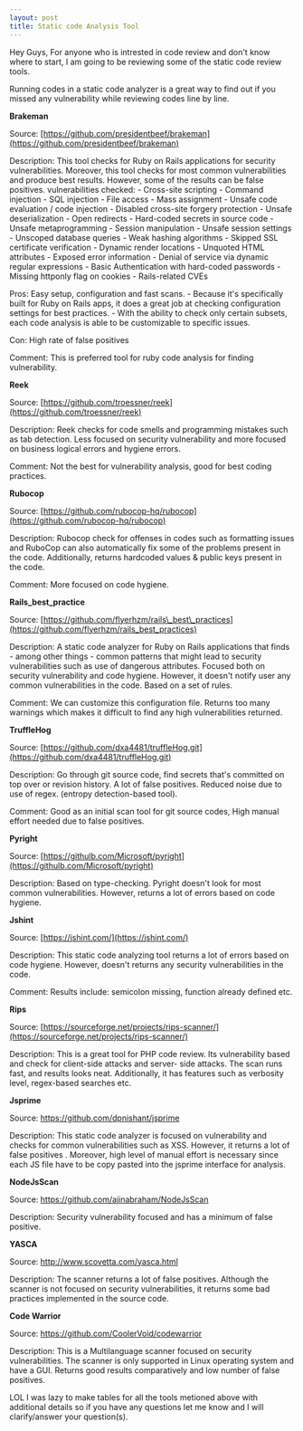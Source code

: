 ```yaml
---
layout: post
title: Static code Analysis Tool
---
```


Hey Guys, For anyone who is intrested in code review and don't know where to start, I am going to be reviewing some of the static code review tools.

Running codes in a static code analyzer is a great way to find out if you missed any vulnerability while reviewing codes line by line. 




 
 **Brakeman**

Source:        [https://github.com/presidentbeef/brakeman](https://github.com/presidentbeef/brakeman) 


Description:    This tool checks for Ruby on Rails applications for security vulnerabilities. Moreover, this tool checks for                   most common vulnerabilities and produce best results. However, some of the results can be false positives.                     vulnerabilities checked: - Cross-site scripting - Command injection - SQL injection - File access - Mass                       assignment - Unsafe code evaluation / code injection - Disabled cross-site forgery protection - Unsafe                         deserialization - Open redirects - Hard-coded secrets in source code - Unsafe metaprogramming - Session                       manipulation - Unsafe session settings - Unscoped database queries - Weak hashing algorithms - Skipped SSL                     certificate verification - Dynamic render locations - Unquoted HTML attributes - Exposed error information -                   Denial of service via dynamic regular expressions - Basic Authentication with hard-coded passwords - Missing                   httponly flag on cookies - Rails-related CVEs


Pros:           Easy setup, configuration and fast scans. - Because it's specifically built for Ruby on Rails apps, it does a                 great job at checking configuration settings for best practices. - With the ability to check only certain                     subsets, each code analysis is able to be customizable to specific issues.


Con:            High rate of false positives 


Comment:        This is preferred tool for ruby code analysis for finding vulnerability. 


**Reek**

Source:         [https://github.com/troessner/reek](https://github.com/troessner/reek) 


Description:    Reek checks for code smells and programming mistakes such as tab detection. Less focused on security                           vulnerability and more focused on business logical errors and hygiene errors. 


Comment:        Not the best for vulnerability analysis, good for best coding practices. 



**Rubocop**

Source:         [https://github.com/rubocop-hq/rubocop](https://github.com/rubocop-hq/rubocop)


Description:    Rubocop check for offenses in codes such as formatting issues and RuboCop can also automatically fix some of                   the problems present in the code.  Additionally, returns hardcoded values &amp; public keys present in the                     code. 


Comment:        More focused on code hygiene.



**Rails\_best\_practice**


 Source:        [https://github.com/flyerhzm/rails\_best\_practices](https://github.com/flyerhzm/rails_best_practices) 

 
 Description:   A static code analyzer for Ruby on Rails applications that finds - among other things - common patterns that                   might lead to security vulnerabilities such as use of dangerous attributes. Focused both on security                           vulnerability and code hygiene. However, it doesn&#39;t notify user any common vulnerabilities in the code.                   Based on a set of rules. 
 
 
 Comment:      We can customize this configuration file. Returns too many warnings which makes it difficult to find any high                 vulnerabilities returned. 


**TruffleHog**

Source:         [https://github.com/dxa4481/truffleHog.git](https://github.com/dxa4481/truffleHog.git) 


Description:    Go through git source code, find secrets that&#39;s committed on top over or revision history. A lot of false                 positives. Reduced noise due to use of regex. (entropy detection-based tool). 


Comment:        Good as an initial scan tool for git source codes, High manual effort needed due to false positives. 



**Pyright**

Source:          [https://githulb.com/Microsoft/pyright](https://githulb.com/Microsoft/pyright)  


Description:      Based on type-checking. Pyright doesn't look for most common vulnerabilities. However, returns a lot of                       errors based on code hygiene. 


**Jshint**


Source:          [https://jshint.com/](https://jshint.com/)  



Description:     This static code analyzing tool returns a lot of errors based on code hygiene. However, doesn&#39;t returns                    any security vulnerabilities in the code. 


Comment:         Results include: semicolon missing, function already defined etc. 



**Rips**


Source:         [https://sourceforge.net/projects/rips-scanner/](https://sourceforge.net/projects/rips-scanner/)


Description:   This is a great tool for PHP code review. Its vulnerability based and check for client-side attacks and server-                side attacks. The scan runs fast, and results looks neat. Additionally, it has features such as verbosity                      level, regex-based searches etc.



**Jsprime**


Source:          https://github.com/dpnishant/jsprime 


Description:     This static code analyzer is focused on vulnerability and checks for common vulnerabilities such as XSS.                      However, it returns a lot of false positives . Moreover, high level of manual effort is necessary since each                  JS file have to be copy pasted into the jsprime interface for analysis. 

**NodeJsScan**


Source:          https://github.com/ajinabraham/NodeJsScan



Description:     Security vulnerability focused and has a minimum of false positive.




**YASCA**


Source:          http://www.scovetta.com/yasca.html 



Description:      The scanner returns a lot of false positives. Although the scanner is not focused on security                                 vulnerabilities, it returns some bad practices implemented in the source code. 



**Code Warrior**

Source:          https://github.com/CoolerVoid/codewarrior



Description:     This is a Multilanguage scanner focused on security vulnerabilities. The scanner is only supported in Linux                    operating system and have a GUI. Returns good results comparatively and low number of false positives. 







LOL I was lazy to make tables for all the tools metioned above with additional details so if you have any questions let me know and I will clarify/answer your question(s).
